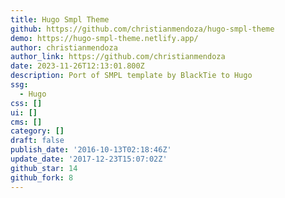 ```yaml
---
title: Hugo Smpl Theme
github: https://github.com/christianmendoza/hugo-smpl-theme
demo: https://hugo-smpl-theme.netlify.app/
author: christianmendoza
author_link: https://github.com/christianmendoza
date: 2023-11-26T12:13:01.800Z
description: Port of SMPL template by BlackTie to Hugo
ssg:
  - Hugo
css: []
ui: []
cms: []
category: []
draft: false
publish_date: '2016-10-13T02:18:46Z'
update_date: '2017-12-23T15:07:02Z'
github_star: 14
github_fork: 8
---
```

